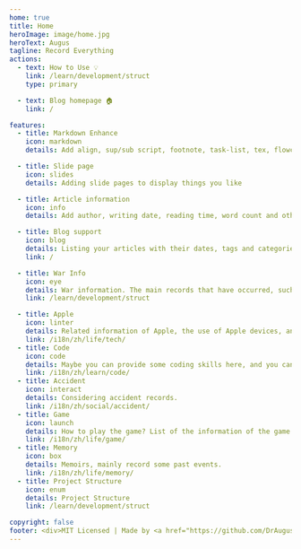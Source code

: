 ```yaml
---
home: true
title: Home
heroImage: image/home.jpg
heroText: Augus
tagline: Record Everything
actions:
  - text: How to Use 💡
    link: /learn/development/struct
    type: primary

  - text: Blog homepage 🏠
    link: /

features:
  - title: Markdown Enhance
    icon: markdown
    details: Add align, sup/sub script, footnote, task-list, tex, flowchart, diagram, mark and presentation support in markdown

  - title: Slide page
    icon: slides
    details: Adding slide pages to display things you like

  - title: Article information
    icon: info
    details: Add author, writing date, reading time, word count and other information to your article

  - title: Blog support
    icon: blog
    details: Listing your articles with their dates, tags and categories with some awesome layouts
    link: /

  - title: War Info
    icon: eye
    details: War information. The main records that have occurred, such as World War I, World War II, Malaysia War, etc.
    link: /learn/development/struct

  - title: Apple
    icon: linter
    details: Related information of Apple, the use of Apple devices, and the fun function of Apple devices.
    link: /i18n/zh/life/tech/
  - title: Code
    icon: code
    details: Maybe you can provide some coding skills here, and you can also find some interview questions here.
    link: /i18n/zh/learn/code/
  - title: Accident
    icon: interact
    details: Considering accident records.
    link: /i18n/zh/social/accident/
  - title: Game
    icon: launch
    details: How to play the game? List of the information of the game's event wish.
    link: /i18n/zh/life/game/
  - title: Memory
    icon: box
    details: Memoirs, mainly record some past events.
    link: /i18n/zh/life/memory/
  - title: Project Structure
    icon: enum
    details: Project Structure
    link: /learn/development/struct

copyright: false
footer: <div>MIT Licensed | Made by <a href="https://github.com/DrAugus/" target="_blank">DrAugus</a></div><div>This page was generated by <a href="https://pages.github.com/" target="_blank">GitHub Pages</a>.</div>
---
```

